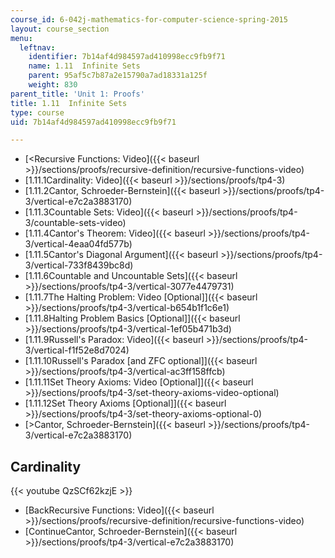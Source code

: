 ```yaml
---
course_id: 6-042j-mathematics-for-computer-science-spring-2015
layout: course_section
menu:
  leftnav:
    identifier: 7b14af4d984597ad410998ecc9fb9f71
    name: 1.11  Infinite Sets
    parent: 95af5c7b87a2e15790a7ad18331a125f
    weight: 830
parent_title: 'Unit 1: Proofs'
title: 1.11  Infinite Sets
type: course
uid: 7b14af4d984597ad410998ecc9fb9f71

---
```


*   [<Recursive Functions: Video]({{< baseurl >}}/sections/proofs/recursive-definition/recursive-functions-video)
*   [1.11.1Cardinality: Video]({{< baseurl >}}/sections/proofs/tp4-3)
*   [1.11.2Cantor, Schroeder-Bernstein]({{< baseurl >}}/sections/proofs/tp4-3/vertical-e7c2a3883170)
*   [1.11.3Countable Sets: Video]({{< baseurl >}}/sections/proofs/tp4-3/countable-sets-video)
*   [1.11.4Cantor's Theorem: Video]({{< baseurl >}}/sections/proofs/tp4-3/vertical-4eaa04fd577b)
*   [1.11.5Cantor's Diagonal Argument]({{< baseurl >}}/sections/proofs/tp4-3/vertical-733f8439bc8d)
*   [1.11.6Countable and Uncountable Sets]({{< baseurl >}}/sections/proofs/tp4-3/vertical-3077e4479731)
*   [1.11.7The Halting Problem: Video \[Optional\]]({{< baseurl >}}/sections/proofs/tp4-3/vertical-b654b1f1c6e1)
*   [1.11.8Halting Problem Basics \[Optional\]]({{< baseurl >}}/sections/proofs/tp4-3/vertical-1ef05b471b3d)
*   [1.11.9Russell's Paradox: Video]({{< baseurl >}}/sections/proofs/tp4-3/vertical-f1f52e8d7024)
*   [1.11.10Russell's Paradox \[and ZFC optional\]]({{< baseurl >}}/sections/proofs/tp4-3/vertical-ac3ff158ffcb)
*   [1.11.11Set Theory Axioms: Video \[Optional\]]({{< baseurl >}}/sections/proofs/tp4-3/set-theory-axioms-video-optional)
*   [1.11.12Set Theory Axioms \[Optional\]]({{< baseurl >}}/sections/proofs/tp4-3/set-theory-axioms-optional-0)
*   [\>Cantor, Schroeder-Bernstein]({{< baseurl >}}/sections/proofs/tp4-3/vertical-e7c2a3883170)

Cardinality
-----------

{{< youtube QzSCf62kzjE >}}

*   [BackRecursive Functions: Video]({{< baseurl >}}/sections/proofs/recursive-definition/recursive-functions-video)
*   [ContinueCantor, Schroeder-Bernstein]({{< baseurl >}}/sections/proofs/tp4-3/vertical-e7c2a3883170)